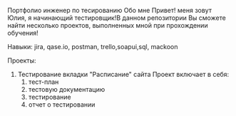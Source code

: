 Портфолио инженер по тесированию
Обо мне
Привет! меня зовут Юлия, я начинающий тестировщик!В данном репозитории Вы сможете найти несколько проектов, выполненных мной при прохождении обучения!

Навыки:
jira, qase.io, postman, trello,soapui,sql, mackoon

Проекты:
1. Тестирование вкладки "Расписание" сайта
   Проект включает в себя:
   1. тест-план
   2. тестовую документацию
   3. тестирование
   4. отчет о тестировании
  
  
   

